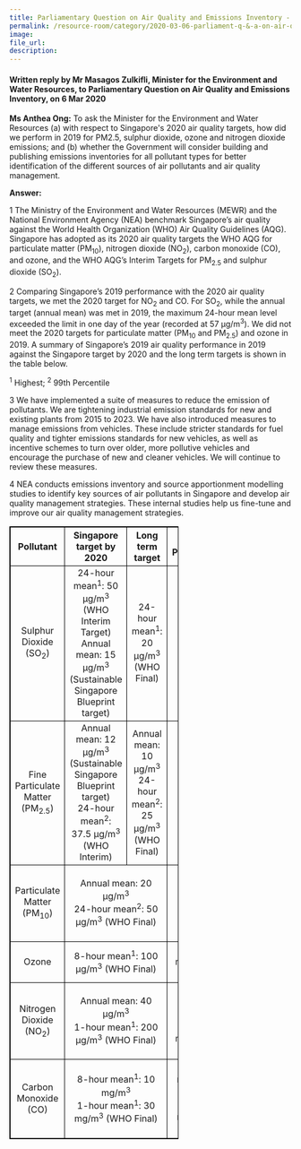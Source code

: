 ```yaml
---  
title: Parliamentary Question on Air Quality and Emissions Inventory - Masagos Zulkifli  
permalink: /resource-room/category/2020-03-06-parliament-q-&-a-on-air-quality-and-emissions-inventory/  
image:  
file_url:  
description:  
---   
```

<style>
table, th, td {
  border: 1px solid black;
  border-collapse: collapse;
}
td {
  text-align: center;
}
</style>  


#### Written reply by Mr Masagos Zulkifli, Minister for the Environment and Water Resources, to Parliamentary Question on Air Quality and Emissions Inventory, on 6 Mar 2020  

**Ms Anthea Ong:** To ask the Minister for the Environment and Water Resources (a) with respect to Singapore's 2020 air quality targets, how did we perform in 2019 for PM2.5, sulphur dioxide, ozone and nitrogen dioxide emissions; and (b) whether the Government will consider building and publishing emissions inventories for all pollutant types for better identification of the different sources of air pollutants and air quality management.  

**Answer:**  

1 The Ministry of the Environment and Water Resources (MEWR) and the National Environment Agency (NEA) benchmark Singapore’s air quality against the World Health Organization (WHO) Air Quality Guidelines (AQG). Singapore has adopted as its 2020 air quality targets the WHO AQG for particulate matter (PM<sub>10</sub>), nitrogen dioxide (NO<sub>2</sub>), carbon monoxide (CO), and ozone, and the WHO AQG’s Interim Targets for PM<sub>2.5</sub> and sulphur dioxide (SO<sub>2</sub>). 

2 Comparing Singapore’s 2019 performance with the 2020 air quality targets, we met the 2020 target for NO<sub>2</sub> and CO. For SO<sub>2</sub>, while the annual target (annual mean) was met in 2019, the maximum 24-hour mean level exceeded the limit in one day of the year (recorded at 57 µg/m<sup>3</sup>). We did not meet the 2020 targets for particulate matter (PM<sub>10</sub> and PM<sub>2.5</sub>) and ozone in 2019. A summary of Singapore’s 2019 air quality performance in 2019 against the Singapore target by 2020 and the long term targets is shown in the table below.  

<table style="width:60%">
  <tr>
    <th>Pollutant</th>
    <th>Singapore target by 2020</th> 
    <th>Long term target</th>
    <th>2019 Performance</th>
  </tr>
  <tr>
    <td>Sulphur Dioxide (SO<sub>2</sub>)</td>
    <td>24-hour mean<sup>1</sup>: 50 µg/m<sup>3</sup> (WHO Interim Target)<br>  Annual mean: 15 µg/m<sup>3</sup> (Sustainable Singapore Blueprint target)</td>
    <td>24-hour mean<sup>1</sup>: 20 µg/m<sup>3</sup> (WHO Final)</td>
    <td>24-hour mean1: 57 µg/m<sup>3</sup><br>  Annual mean: 8 µg/m<sup>3</sup></td>
  </tr>
  <tr>
    <td>Fine Particulate Matter (PM<sub>2.5</sub>)</td>
    <td>Annual mean: 12 µg/m<sup>3</sup> (Sustainable Singapore Blueprint target)<br>  24-hour mean<sup>2</sup>: 37.5 µg/m<sup>3</sup> (WHO Interim)</td>
    <td>Annual mean: 10 µg/m<sup>3</sup><br>  24-hour mean<sup>2</sup>: 25 µg/m<sup>3</sup> (WHO Final)</td>
    <td>Annual mean: 16 µg/m<sup>3</sup><br>  24-hour mean<sup>2</sup>: 62 µg/m<sup>3</sup> </td>
  </tr>
  <tr>
    <td>Particulate Matter (PM<sub>10</sub>)</td>
    <td colspan="2">Annual mean: 20 µg/m<sup>3</sup><br>  24-hour mean<sup>2</sup>: 50 µg/m<sup>3</sup> (WHO Final)</td>
    <td>Annual mean: 30 µg/m<sup>3</sup><br>  24-hour mean<sup>2</sup>: 90 µg/m<sup>3</sup></td>
  </tr>
  <tr>
    <td>Ozone</td>
    <td colspan="2">8-hour mean<sup>1</sup>: 100 µg/m<sup>3</sup> (WHO Final)</td>
    <td>8-hour mean<sup>1</sup>: 125 µg/m<sup>3</sup></td>
  </tr>
  <tr>
    <td>Nitrogen Dioxide (NO<sub>2</sub>)</td>
    <td colspan="2">Annual mean: 40 µg/m<sup>3</sup><br>  1-hour mean<sup>1</sup>: 200 µg/m<sup>3</sup> (WHO Final)</td>
    <td>Annual mean: 23 µg/m<sup>3</sup><br>  1-hour mean<sup>1</sup>: 156 µg/m<sup>3</sup></td>
  </tr>
  <tr>
  	<td>Carbon Monoxide (CO)</td>
  	<td colspan="2">8-hour mean<sup>1</sup>: 10 mg/m<sup>3</sup><br>  1-hour mean<sup>1</sup>: 30 mg/m<sup>3</sup> (WHO Final)</td>
  	<td>8-hour mean<sup>1</sup>: 1.7 mg/m<sup>3</sup><br>  1-hour mean<sup>1</sup>: 2.3 mg/m<sup>3</sup></td>
  

<p><sup>1</sup> Highest; <sup>2</sup> 99th Percentile</p>  

<p>3 We have implemented a suite of measures to reduce the emission of pollutants. We are tightening industrial emission standards for new and existing plants from 2015 to 2023. We have also introduced measures to manage emissions from vehicles. These include stricter standards for fuel quality and tighter emissions standards for new vehicles, as well as incentive schemes to turn over older, more pollutive vehicles and encourage the purchase of new and cleaner vehicles. We will continue to review these measures.</p>  

<p>4 NEA conducts emissions inventory and source apportionment modelling studies to identify key sources of air pollutants in Singapore and develop air quality management strategies. These internal studies help us fine-tune and improve our air quality management strategies.</p>   
